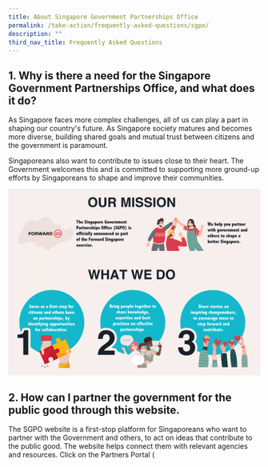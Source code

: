 ```yaml
---
title: About Singapore Government Partnerships Office
permalink: /take-action/frequently-asked-questions/sgpo/
description: ""
third_nav_title: Frequently Asked Questions
---
```

## 1. Why is there a need for the Singapore Government Partnerships Office, and what does it do? 

As Singapore faces more complex challenges, all of us can play a part in shaping our country's future. As Singapore society matures and becomes more diverse, building shared goals and mutual trust between citizens and the government is paramount. 

Singaporeans also want to contribute to issues close to their heart. The Government welcomes this and is committed to supporting more ground-up efforts by Singaporeans to shape and improve their communities.

![Singapore Government Partnerships Office](/images/About%20SGPO/sgpo-ourmission_1500.png)

## 2. How can I partner the government for the public good through this website. 

The SGPO website is a first-stop platform for Singaporeans who want to partner with the Government and others, to act on ideas that contribute to the public good. The website helps connect them with relevant agencies and resources. Click on the Partners Portal (